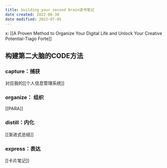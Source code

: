 ```yaml
---
title: building your second brain读书笔记
date created: 2022-06-30
date modified: 2022-07-05
---
```


x: [[A Proven Method to Organize Your Digital Life and Unlock Your Creative Potential-Tiago Forte]]

## 构建第二大脑的CODE方法

### capture：捕获

对应我的[[个人信息管理系统]]

### organize： 组织

[[PARA]]

### distill：内化

[[渐进式总结]]

### express：表达

[[卡片笔记]]
